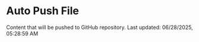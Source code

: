 # Auto Push File

Content that will be pushed to GitHub repository.
Last updated: 06/28/2025, 05:28:59 AM